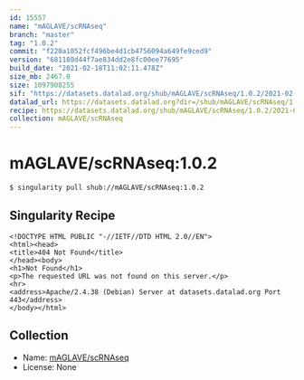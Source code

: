 ```yaml
---
id: 15557
name: "mAGLAVE/scRNAseq"
branch: "master"
tag: "1.0.2"
commit: "f220a1052fcf496be4d1cb4756094a649fe9ced9"
version: "681180d44f7ae834dd2e8fc00ee77695"
build_date: "2021-02-18T11:02:11.478Z"
size_mb: 2467.0
size: 1097908255
sif: "https://datasets.datalad.org/shub/mAGLAVE/scRNAseq/1.0.2/2021-02-18-f220a105-681180d4/681180d44f7ae834dd2e8fc00ee77695.sif"
datalad_url: https://datasets.datalad.org?dir=/shub/mAGLAVE/scRNAseq/1.0.2/2021-02-18-f220a105-681180d4/
recipe: https://datasets.datalad.org/shub/mAGLAVE/scRNAseq/1.0.2/2021-02-18-f220a105-681180d4/Singularity
collection: mAGLAVE/scRNAseq
---
```


# mAGLAVE/scRNAseq:1.0.2

```bash
$ singularity pull shub://mAGLAVE/scRNAseq:1.0.2
```

## Singularity Recipe

```singularity
<!DOCTYPE HTML PUBLIC "-//IETF//DTD HTML 2.0//EN">
<html><head>
<title>404 Not Found</title>
</head><body>
<h1>Not Found</h1>
<p>The requested URL was not found on this server.</p>
<hr>
<address>Apache/2.4.38 (Debian) Server at datasets.datalad.org Port 443</address>
</body></html>
```

## Collection

 - Name: [mAGLAVE/scRNAseq](https://github.com/mAGLAVE/scRNAseq)
 - License: None

